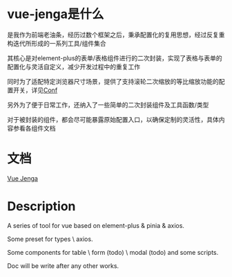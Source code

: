 # vue-jenga是什么

是我作为前端老油条，经历过数个框架之后，秉承配置化的复用思想，经过反复重构迭代所形成的一系列工具/组件集合  

其核心是对element-plus的表单/表格组件进行的二次封装，实现了表格与表单的配置化与灵活自定义，减少开发过程中的重复工作  

同时为了适配特定浏览器尺寸场景，提供了支持滚轮二次缩放的等比缩放功能的配置开关，详见[Conf](/utils/conf)  

另外为了便于日常工作，还纳入了一些简单的二次封装组件及工具函数/类型  

对于被封装的组件，都会尽可能暴露原始配置入口，以确保定制的灵活性，具体内容参看各组件文档    

# 文档

[Vue Jenga](https://kabiwo.github.io/vue-jenga)


# Description

A series of tool for vue based on element-plus & pinia & axios.  

Some preset for types \ axios.  

Some components for table \ form (todo) \ modal (todo) and some scripts.

Doc will be write after any other works.